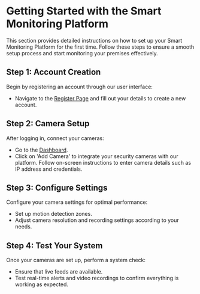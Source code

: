 # Getting Started with the Smart Monitoring Platform

This section provides detailed instructions on how to set up your Smart Monitoring Platform for the first time. Follow these steps to ensure a smooth setup process and start monitoring your premises effectively.

## Step 1: Account Creation

Begin by registering an account through our user interface:

- Navigate to the [Register Page](/user_interface/register_page.md) and fill out your details to create a new account.

## Step 2: Camera Setup

After logging in, connect your cameras:

- Go to the [Dashboard](/user_interface/dashboard.md).
- Click on 'Add Camera' to integrate your security cameras with our platform. Follow on-screen instructions to enter camera details such as IP address and credentials.

## Step 3: Configure Settings

Configure your camera settings for optimal performance:

- Set up motion detection zones.
- Adjust camera resolution and recording settings according to your needs.

## Step 4: Test Your System

Once your cameras are set up, perform a system check:

- Ensure that live feeds are available.
- Test real-time alerts and video recordings to confirm everything is working as expected.
